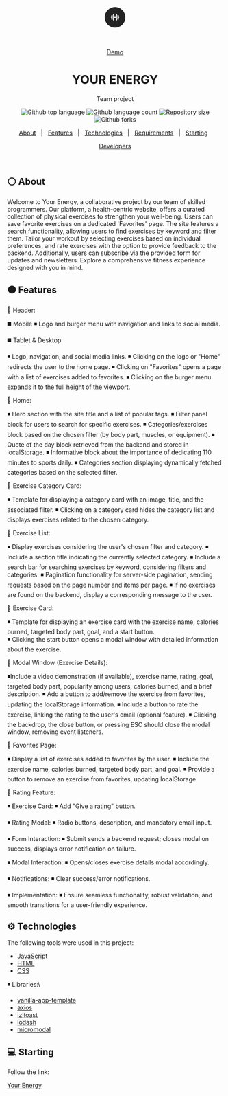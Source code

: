 <div align="center" id="top"> 
  <img src="./src/public/apple-touch-icon.png" alt="Your Energy" />

&#xa0;

<a href="https://korbetmaryna.github.io/your-energy-team-project">Demo</a>

</div>

<h1 align="center">YOUR ENERGY</h1>
<p align="center">Team project</p>

<p align="center">
  <img alt="Github top language" src="https://img.shields.io/github/languages/top/KorbetMaryna/your-energy-team-project?color=242424">

  <img alt="Github language count" src="https://img.shields.io/github/languages/count/KorbetMaryna/your-energy-team-project?color=242424">

  <img alt="Repository size" src="https://img.shields.io/github/repo-size/KorbetMaryna/your-energy-team-project?color=242424">

  <img alt="Github forks" src="https://img.shields.io/github/forks/KorbetMaryna/your-energy-team-project?color=242424" />

</p>

<p align="center">
  <a href="#white_circle">About</a> &#xa0; | &#xa0; 
  <a href="#black_circle">Features</a> &#xa0; | &#xa0;
  <a href="#gear">Technologies</a> &#xa0; | &#xa0;
  <a href="#white_check_mark-requirements">Requirements</a> &#xa0; | &#xa0;
  <a href="#computer">Starting</a> &#xa0; 
</p>

<p align="center"><a href="https://github.com/KorbetMaryna/your-energy-team-project/graphs/contributors" target="_blank">Developers</a></p>
<br>

## :white_circle: About

Welcome to Your Energy, a collaborative project by our team of skilled
programmers. Our platform, a health-centric website, offers a curated collection
of physical exercises to strengthen your well-being. Users can save favorite
exercises on a dedicated 'Favorites' page. The site features a search
functionality, allowing users to find exercises by keyword and filter them.
Tailor your workout by selecting exercises based on individual preferences, and
rate exercises with the option to provide feedback to the backend. Additionally,
users can subscribe via the provided form for updates and newsletters. Explore a
comprehensive fitness experience designed with you in mind.

## :black_circle: Features

:radio_button: Header:

:black_medium_square: Mobile :black_medium_small_square: Logo and burger menu
with navigation and links to social media.

:black_medium_square: Tablet & Desktop

:black_medium_small_square: Logo, navigation, and social media links.
:black_medium_small_square: Clicking on the logo or "Home" redirects the user to
the home page. :black_medium_small_square: Clicking on "Favorites" opens a page
with a list of exercises added to favorites. :black_medium_small_square:
Clicking on the burger menu expands it to the full height of the viewport.

:radio_button: Home:

:black_medium_small_square: Hero section with the site title and a list of
popular tags. :black_medium_small_square: Filter panel block for users to search
for specific exercises. :black_medium_small_square: Categories/exercises block
based on the chosen filter (by body part, muscles, or equipment).
:black_medium_small_square: Quote of the day block retrieved from the backend
and stored in localStorage. :black_medium_small_square: Informative block about
the importance of dedicating 110 minutes to sports daily.
:black_medium_small_square: Categories section displaying dynamically fetched
categories based on the selected filter.

:radio_button: Exercise Category Card:

:black_medium_small_square: Template for displaying a category card with an
image, title, and the associated filter. :black_medium_small_square: Clicking on
a category card hides the category list and displays exercises related to the
chosen category.

:radio_button: Exercise List:

:black_medium_small_square: Display exercises considering the user's chosen
filter and category. :black_medium_small_square: Include a section title
indicating the currently selected category. :black_medium_small_square: Include
a search bar for searching exercises by keyword, considering filters and
categories. :black_medium_small_square: Pagination functionality for server-side
pagination, sending requests based on the page number and items per page.
:black_medium_small_square: If no exercises are found on the backend, display a
corresponding message to the user.

:radio_button: Exercise Card:

:black_medium_small_square: Template for displaying an exercise card with the
exercise name, calories burned, targeted body part, goal, and a start button.\
:black_medium_small_square: Clicking the start button opens a modal window with detailed
information about the exercise.

:radio_button: Modal Window (Exercise Details):

:black_medium_small_square:Include a video demonstration (if available),
exercise name, rating, goal, targeted body part, popularity among users,
calories burned, and a brief description. :black_medium_small_square: Add a
button to add/remove the exercise from favorites, updating the localStorage
information. :black_medium_small_square: Include a button to rate the exercise,
linking the rating to the user's email (optional feature).
:black_medium_small_square: Clicking the backdrop, the close button, or pressing
ESC should close the modal window, removing event listeners.

:radio_button: Favorites Page:

:black_medium_small_square: Display a list of exercises added to favorites by
the user. :black_medium_small_square: Include the exercise name, calories
burned, targeted body part, and goal. :black_medium_small_square: Provide a
button to remove an exercise from favorites, updating localStorage.

:radio_button: Rating Feature:

:black_medium_small_square: Exercise Card: :black_medium_small_square: Add "Give
a rating" button.

:black_medium_small_square: Rating Modal: :black_medium_small_square: Radio
buttons, description, and mandatory email input.

:black_medium_small_square: Form Interaction: :black_medium_small_square: Submit
sends a backend request; closes modal on success, displays error notification on
failure.

:black_medium_small_square: Modal Interaction: :black_medium_small_square:
Opens/closes exercise details modal accordingly.

:black_medium_small_square: Notifications: :black_medium_small_square: Clear
success/error notifications.

:black_medium_small_square: Implementation: :black_medium_small_square: Ensure
seamless functionality, robust validation, and smooth transitions for a
user-friendly experience.

## :gear: Technologies

The following tools were used in this project:

- [JavaScript](https://www.w3schools.com/js/)
- [HTML](https://www.w3schools.com/html/)
- [CSS](https://www.w3schools.com/css/)

:black_medium_small_square: Libraries:\

- [vanilla-app-template](https://github.com/goitacademy/vanilla-app-template)
- [axios](https://www.npmjs.com/package/axios)
- [izitoast](https://www.npmjs.com/package/izitoast)
- [lodash](https://www.npmjs.com/package/lodash)
- [micromodal](https://www.npmjs.com/package/micromodal)

## :computer: Starting

  <p>Follow the link: </p>
  <a href="https://korbetmaryna.github.io/your-energy-team-project">Your
  Energy</a>
  &#xa0;
